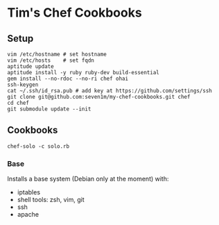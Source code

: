 # Tim's Chef Cookbooks

## Setup

```
vim /etc/hostname # set hostname
vim /etc/hosts    # set fqdn
aptitude update
aptitude install -y ruby ruby-dev build-essential
gem install --no-rdoc --no-ri chef ohai
ssh-keygen
cat ~/.ssh/id_rsa.pub # add key at https://github.com/settings/ssh
git clone git@github.com:seven1m/my-chef-cookbooks.git chef
cd chef
git submodule update --init
```

## Cookbooks

```
chef-solo -c solo.rb
```

### Base

Installs a base system (Debian only at the moment) with:

* iptables
* shell tools: zsh, vim, git
* ssh
* apache
